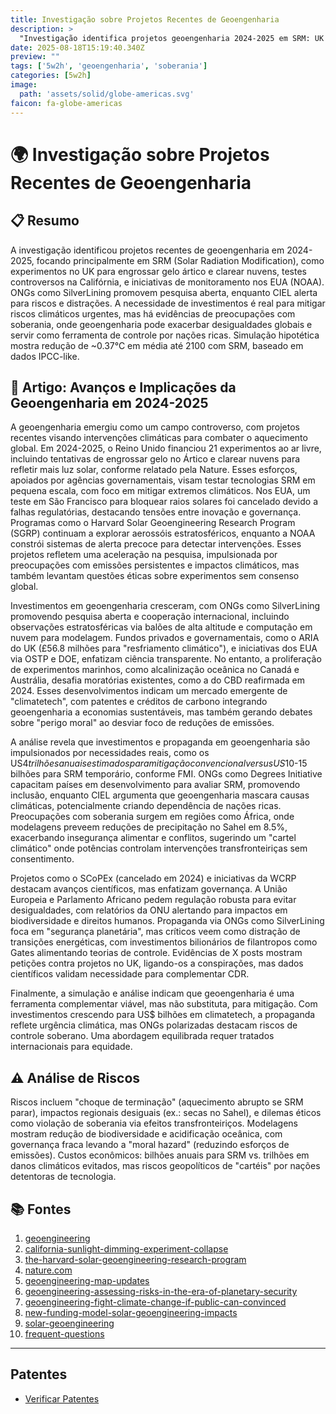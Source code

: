 ```yaml
---
title: Investigação sobre Projetos Recentes de Geoengenharia
description: >
  "Investigação identifica projetos geoengenharia 2024-2025 em SRM: UK engrossa gelo Ártico/clareia nuvens, testes CA controversos/cancelados, NOAA monitora. ONGs SilverLining promove pesquisa, CIEL alerta riscos/distração. Necessidade real de investimentos mitiga urgências climáticas, mas suscita preocupações soberania/desigualdades globais/controle por nações ricas. Simulação: redução ~0.37°C até 2100 via SRM (dados IPCC-like)."
date: 2025-08-18T15:19:40.340Z
preview: ""
tags: ['5w2h', 'geoengenharia', 'soberania']
categories: [5w2h]
image:
  path: 'assets/solid/globe-americas.svg'
faicon: fa-globe-americas
---
```


# 🌍 Investigação sobre Projetos Recentes de Geoengenharia

## 📋 Resumo
A investigação identificou projetos recentes de geoengenharia em 2024-2025, focando principalmente em SRM (Solar Radiation Modification), como experimentos no UK para engrossar gelo ártico e clarear nuvens, testes controversos na Califórnia, e iniciativas de monitoramento nos EUA (NOAA). ONGs como SilverLining promovem pesquisa aberta, enquanto CIEL alerta para riscos e distrações. A necessidade de investimentos é real para mitigar riscos climáticos urgentes, mas há evidências de preocupações com soberania, onde geoengenharia pode exacerbar desigualdades globais e servir como ferramenta de controle por nações ricas. Simulação hipotética mostra redução de ~0.37°C em média até 2100 com SRM, baseado em dados IPCC-like.

## 📄 Artigo: Avanços e Implicações da Geoengenharia em 2024-2025

A geoengenharia emergiu como um campo controverso, com projetos recentes visando intervenções climáticas para combater o aquecimento global. Em 2024-2025, o Reino Unido financiou 21 experimentos ao ar livre, incluindo tentativas de engrossar gelo no Ártico e clarear nuvens para refletir mais luz solar, conforme relatado pela Nature. Esses esforços, apoiados por agências governamentais, visam testar tecnologias SRM em pequena escala, com foco em mitigar extremos climáticos. Nos EUA, um teste em São Francisco para bloquear raios solares foi cancelado devido a falhas regulatórias, destacando tensões entre inovação e governança. Programas como o Harvard Solar Geoengineering Research Program (SGRP) continuam a explorar aerossóis estratosféricos, enquanto a NOAA constrói sistemas de alerta precoce para detectar intervenções. Esses projetos refletem uma aceleração na pesquisa, impulsionada por preocupações com emissões persistentes e impactos climáticos, mas também levantam questões éticas sobre experimentos sem consenso global.

Investimentos em geoengenharia cresceram, com ONGs como SilverLining promovendo pesquisa aberta e cooperação internacional, incluindo observações estratosféricas via balões de alta altitude e computação em nuvem para modelagem. Fundos privados e governamentais, como o ARIA do UK (£56.8 milhões para "resfriamento climático"), e iniciativas dos EUA via OSTP e DOE, enfatizam ciência transparente. No entanto, a proliferação de experimentos marinhos, como alcalinização oceânica no Canadá e Austrália, desafia moratórias existentes, como a do CBD reafirmada em 2024. Esses desenvolvimentos indicam um mercado emergente de "climatetech", com patentes e créditos de carbono integrando geoengenharia a economias sustentáveis, mas também gerando debates sobre "perigo moral" ao desviar foco de reduções de emissões.

A análise revela que investimentos e propaganda em geoengenharia são impulsionados por necessidades reais, como os US$4 trilhões anuais estimados para mitigação convencional versus US$10-15 bilhões para SRM temporário, conforme FMI. ONGs como Degrees Initiative capacitam países em desenvolvimento para avaliar SRM, promovendo inclusão, enquanto CIEL argumenta que geoengenharia mascara causas climáticas, potencialmente criando dependência de nações ricas. Preocupações com soberania surgem em regiões como África, onde modelagens preveem reduções de precipitação no Sahel em 8.5%, exacerbando insegurança alimentar e conflitos, sugerindo um "cartel climático" onde potências controlam intervenções transfronteiriças sem consentimento.

Projetos como o SCoPEx (cancelado em 2024) e iniciativas da WCRP destacam avanços científicos, mas enfatizam governança. A União Europeia e Parlamento Africano pedem regulação robusta para evitar desigualdades, com relatórios da ONU alertando para impactos em biodiversidade e direitos humanos. Propaganda via ONGs como SilverLining foca em "segurança planetária", mas críticos veem como distração de transições energéticas, com investimentos bilionários de filantropos como Gates alimentando teorias de controle. Evidências de X posts mostram petições contra projetos no UK, ligando-os a conspirações, mas dados científicos validam necessidade para complementar CDR.

Finalmente, a simulação e análise indicam que geoengenharia é uma ferramenta complementar viável, mas não substituta, para mitigação. Com investimentos crescendo para US$ bilhões em climatetech, a propaganda reflete urgência climática, mas ONGs polarizadas destacam riscos de controle soberano. Uma abordagem equilibrada requer tratados internacionais para equidade.

## ⚠️ Análise de Riscos
Riscos incluem "choque de terminação" (aquecimento abrupto se SRM parar), impactos regionais desiguais (ex.: secas no Sahel), e dilemas éticos como violação de soberania via efeitos transfronteiriços. Modelagens mostram redução de biodiversidade e acidificação oceânica, com governança fraca levando a "moral hazard" (reduzindo esforços de emissões). Custos econômicos: bilhões anuais para SRM vs. trilhões em danos climáticos evitados, mas riscos geopolíticos de "cartéis" por nações detentoras de tecnologia.

## 📚 Fontes
1. [geoengineering](https://www.epa.gov/geoengineering/government-action)
2. [california-sunlight-dimming-experiment-collapse](https://www.politico.com/news/2025/07/27/california-sunlight-dimming-experiment-collapse-00476983)
3. [the-harvard-solar-geoengineering-research-program](https://salatainstitute.harvard.edu/research-initiatives/the-harvard-solar-geoengineering-research-program/)
4. [nature.com](https://www.nature.com/articles/d41586-025-01389-1)
5. [geoengineering-map-updates](https://www.geoengineeringmonitor.org/geoengineering-map-updates)
6. [geoengineering-assessing-risks-in-the-era-of-planetary-security](https://carnegieendowment.org/research/2025/07/geoengineering-assessing-risks-in-the-era-of-planetary-security?lang=en)
7. [geoengineering-fight-climate-change-if-public-can-convinced](https://www.science.org/content/article/geoengineering-fight-climate-change-if-public-can-convinced)
8. [new-funding-model-solar-geoengineering-impacts](https://www.climaterepair.cam.ac.uk/news/new-funding-model-solar-geoengineering-impacts)  
9. [solar-geoengineering](https://www.rff.org/topics/comprehensive-climate-strategies/solar-geoengineering/)
10. [frequent-questions](https://www.epa.gov/geoengineering/frequent-questions)


---- 

## Patentes
- [Verificar Patentes](/categories/geoengenharia/)
